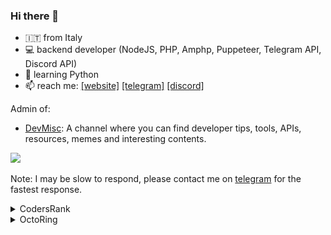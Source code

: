 ### Hi there 👋
- 🇮🇹 from Italy
- 💻 backend developer (NodeJS, PHP, Amphp, Puppeteer, Telegram API, Discord API)
- 🐍 learning Python
- 📫 reach me: [\[website\]](https://shish.cat)  [\[telegram\]](https://t.me/shishcat) [\[discord\]](https://discord.gg/5ffUy93Cs8)

Admin of:
- [DevMisc](https://t.me/DevMisc): A channel where you can find developer tips, tools, APIs, resources, memes and interesting contents.

![](https://komarev.com/ghpvc/?username=shishcat)

Note: I may be slow to respond, please contact me on  [telegram](https://t.me/shishcat) for the fastest response.

<details>
  <summary>CodersRank</summary>
  <a href="https://profile.codersrank.io/user/shishcat"><img src="https://raw.githubusercontent.com/ShiSHcat/shishcat/master/cr2.png"></a>
</details>
<details>
  <summary>OctoRing</summary>
  <table><tbody><tr><td><a href="https://octo-ring.com/"><img src="https://octo-ring.com/static/img/widget/top.png" width="99%" alt="Octo Ring logo" align="top"></a><br><a href="https://octo-ring.com/p/ShiSHcat/prev"><img src="https://octo-ring.com/static/img/widget/prev.png" width="33%" alt="previous" align="top" title="previous profile"></a><a href="https://octo-ring.com/p/ShiSHcat/random"><img src="https://octo-ring.com/static/img/widget/random.png" width="33%" alt="random" align="top" title="random profile"></a><a href="https://octo-ring.com/p/ShiSHcat/next"><img src="https://octo-ring.com/static/img/widget/next.png" width="33%" alt="next" align="top" title="next profile"></a><br><a href="https://octo-ring.com/"><img src="https://octo-ring.com/static/img/widget/bottom.png" width="99%" alt="check out other GitHub profiles in the Octo Ring" align="top"></a></td></tr></tbody></table> 
</details>
